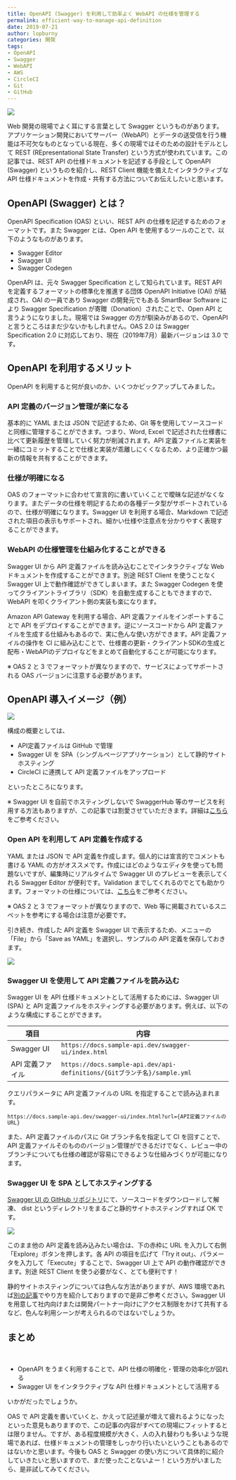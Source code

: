 ```yaml
---
title: OpenAPI (Swagger) を利用して効率よく WebAPI の仕様を管理する
permalink: efficient-way-to-manage-api-definition
date: 2019-07-21
author: lopburny
categories: 開発
tags:
- OpenAPI
- Swagger
- WebAPI
- AWS
- CircleCI
- Git
- GitHub
---
```


![](/articles/assets/lopburny/img/lopburny_blog_3_thumbnail.jpg)

Web 開発の現場でよく耳にする言葉として Swagger というものがあります。アプリケーション開発においてサーバー（WebAPI）とデータの送受信を行う機能は不可欠なものとなっている現在、多くの現場ではそのための設計モデルとして REST (REpresentational State Transfer) という方式が使われています。この記事では、REST API の仕様ドキュメントを記述する手段として OpenAPI (Swagger) というものを紹介し、REST Client 機能を備えたインタラクティブな API 仕様ドキュメントを作成・共有する方法についてお伝えしたいと思います。

## OpenAPI (Swagger) とは？

OpenAPI Specification (OAS) といい、REST API の仕様を記述するためのフォーマットです。また Swagger とは、Open API を使用するツールのことで、以下のようなものがあります。
<br />
- Swagger Editor
- Swagger UI
- Swagger Codegen

OpenAPI は、元々 Swagger Specification として知られています。REST API を定義するフォーマットの標準化を推進する団体 OpenAPI Initiative (OAI) が結成され、OAI の一員であり Swagger の開発元でもある SmartBear Software により Swagger Specification が寄贈（Donation）されたことで、Open API と言うようになりました。現場では Swagger の方が馴染みがあるので、OpenAPI と言うところはまだ少ないかもしれません。OAS 2.0 は Swagger Specification 2.0 に対応しており、現在（2019年7月）最新バージョンは 3.0 です。

## OpenAPI を利用するメリット

OpenAPI を利用すると何が良いのか、いくつかピックアップしてみました。

### API 定義のバージョン管理が楽になる
基本的に YAML または JSON で記述するため、Git 等を使用してソースコードと同様に管理することができます。つまり、Word, Excel で記述された仕様書に比べて更新履歴を管理していく努力が削減されます。API 定義ファイルと実装を一緒にコミットすることで仕様と実装が乖離しにくくなるため、より正確かつ最新の情報を共有することができます。

### 仕様が明確になる
OAS のフォーマットに合わせて宣言的に書いていくことで曖昧な記述がなくなります。またデータの仕様を明記するための各種データ型がサポートされているので、仕様が明確になります。Swagger UI を利用する場合、Markdown で記述された項目の表示もサポートされ、細かい仕様や注意点を分かりやすく表現することができます。

### WebAPI の仕様管理を仕組み化することができる
Swagger UI から API 定義ファイルを読み込むことでインタラクティブな Web ドキュメントを作成することができます。別途 REST Client を使うことなく Swagger UI 上で動作確認ができてしまいます。また Swagger Codegen を使ってクライアントライブラリ（SDK）を自動生成することもできますので、WebAPI を叩くクライアント側の実装も楽になります。  

Amazon API Gateway を利用する場合、API 定義ファイルをインポートすることで API をデプロイすることができます。逆にソースコードから API 定義ファイルを生成する仕組みもあるので、実に色んな使い方ができます。API 定義ファイルの操作を CI に組み込むことで、仕様書の更新・クライアントSDKの生成と配布・WebAPIのデプロイなどをまとめて自動化することが可能になります。  

※ OAS 2 と 3 でフォーマットが異なりますので、サービスによってサポートされる OAS バージョンに注意する必要があります。

## OpenAPI 導入イメージ（例）
![](/articles/assets/lopburny/img/lopburny_blog_3_diagram_1.jpg)

構成の概要としては、
<br />
- API定義ファイルは GitHub で管理
- Swagger UI を SPA（シングルページアプリケーション）として静的サイトホスティング
- CircleCI に連携して API 定義ファイルをアップロード

といったところになります。  

※ Swagger UI を自前でホスティングしないで SwaggerHub 等のサービスを利用する方法もありますが、この記事では割愛させていただきます。詳細は[こちら](https://swagger.io/tools/swagger-ui/download/)をご参考ください。

### Open API を利用して API 定義を作成する
YAML または JSON で API 定義を作成します。個人的には宣言的でコメントも書ける YAML の方がオススメです。作成にはどのようなエディタを使っても問題ないですが、編集時にリアルタイムで Swagger UI のプレビューを表示してくれる Swagger Editor が便利です。Validation までしてくれるのでとても助かります。フォーマットの仕様については、[こちら](https://swagger.io/specification/)をご参考ください。  

※ OAS 2 と 3 でフォーマットが異なりますので、Web 等に掲載されているスニペットを参考にする場合は注意が必要です。  

引き続き、作成した API 定義を Swagger UI で表示するため、メニューの「File」から「Save as YAML」を選択し、サンプルの API 定義を保存しておきます。

![](/articles/assets/lopburny/img/lopburny_blog_3_pic_1.jpg)

### Swagger UI を使用して API 定義ファイルを読み込む
Swagger UI を API 仕様ドキュメントとして活用するためには、Swagger UI (SPA) と API 定義ファイルをホスティングする必要があります。例えば、以下のような構成にすることができます。

| 項目 | 内容 |
|-----|-----|
| Swagger UI | `https://docs.sample-api.dev/swagger-ui/index.html` |
| API 定義ファイル | `https://docs.sample-api.dev/api-definitions/{Gitブランチ名}/sample.yml` |

クエリパラメータに API 定義ファイルの URL を指定することで読み込まれます。

```
https://docs.sample-api.dev/swagger-ui/index.html?url={API定義ファイルのURL}
```

また、API 定義ファイルのパスに Git ブランチ名を指定して CI を回すことで、API 定義ファイルそのもののバージョン管理ができるだけでなく、レビュー中のブランチについても仕様の確認が容易にできるような仕組みづくりが可能になります。

### Swagger UI を SPA としてホスティングする
[Swagger UI の GitHub リポジトリ](https://github.com/swagger-api/swagger-ui)にて、ソースコードをダウンロードして解凍、 dist というディレクトリをまるごと静的サイトホスティングすれば OK です。

![](/articles/assets/lopburny/img/lopburny_blog_3_pic_2.jpg)

このまま他の API 定義を読み込みたい場合は、下の赤枠に URL を入力して右側「Explore」ボタンを押します。各 API の項目を広げて「Try it out」、パラメータを入力して「Execute」することで、Swagger UI 上で API の動作確認ができます。別途 REST Client を使う必要がなく、とても便利です！  

静的サイトホスティングについては色んな方法がありますが、AWS 環境であれば[別の記事](https://riotz.works/articles/lopburny/2019/07/05/hosting-static-web-page-on-aws-with-s3-and-cloudfront/)でやり方を紹介しておりますので是非ご参考ください。Swagger UI を用意して社内向けまたは開発パートナー向けにアクセス制限をかけて共有するなど、色んな利用シーンが考えられるのではないでしょうか。


## まとめ

<br />

- OpenAPI をうまく利用することで、API 仕様の明確化・管理の効率化が図れる  
- Swagger UI をインタラクティブな API 仕様ドキュメントとして活用する


いかがだったでしょうか。  

OAS で API 定義を書いていくと、かえって記述量が増えて疲れるようになったといった意見もありますので、この記事の内容がすべての現場にフィットするとは限りません。ですが、ある程度規模が大きく、人の入れ替わりも多いような現場であれば、仕様ドキュメントの管理をしっかり行いたいということもあるのではないかと思います。今後も OAS と Swagger の使い方について具体的に紹介していきたいと思いますので、まだ使ったことないよー！という方がいましたら、是非試してみてください。
